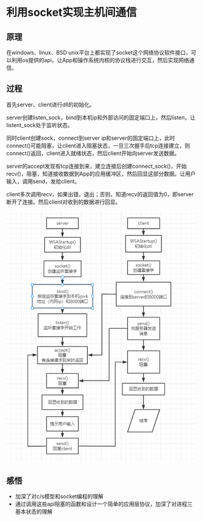 # 利用socket实现主机间通信

## 原理

在windows、linux、BSD unix平台上都实现了socket这个网络协议软件接口，可以利用os提供的api，让App和操作系统内核的协议栈进行交互，然后实现网络通信。



## 过程

首先server、client进行dll的初始化。

server创建listen_sock，bind到本机ip和外部访问的固定端口上，然后listen，让listent_sock处于监听状态。

同时client创建sock，connect到server ip和server的固定端口上，此时connect()可能阻塞，让client进入阻塞状态，一旦三次握手后tcp连接建立，则connect()返回，client进入就绪状态，然后client开始向server发送数据。

server的accept发现有tcp连接到来，建立连接后创建connect_sock()，开始recv()，阻塞，知道接收数据到App的应用缓冲区，然后回显这部分数据。让用户输入，调用send，发给client。

client多次调用recv，如果出错，退出；否则，知道recv的返回值为0，即server断开了连接。然后client对收到的数据进行回显。

![image-20211108215340597](https://raw.githubusercontent.com/whr819987540/pic/main/image-20211108215340597.png)

## 感悟

- 加深了对c/s模型和socket编程的理解
- 通过调用这些api阻塞的函数和设计一个简单的应用层协议，加深了对进程三基本状态的理解